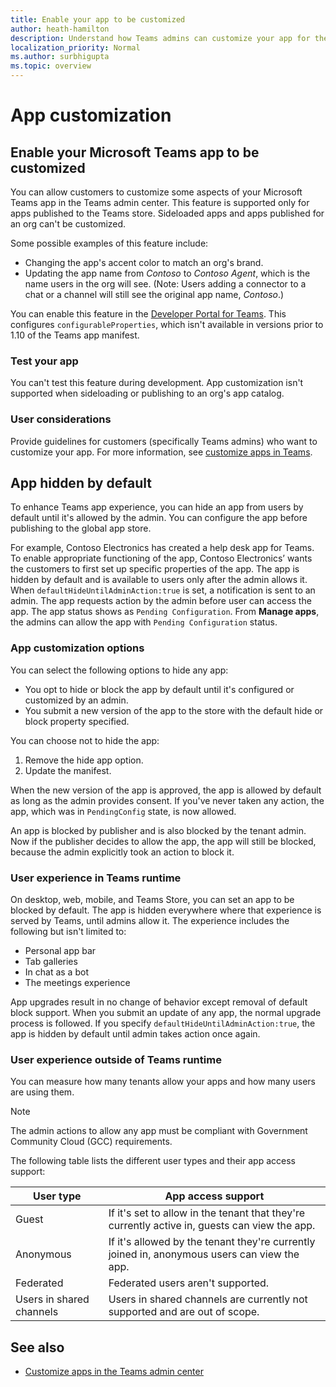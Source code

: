 ```yaml
---
title: Enable your app to be customized
author: heath-hamilton
description: Understand how Teams admins can customize your app for their org.
localization_priority: Normal
ms.author: surbhigupta
ms.topic: overview
---
```


# App customization

## Enable your Microsoft Teams app to be customized

You can allow customers to customize some aspects of your Microsoft Teams app in the Teams admin center. This feature is supported only for apps published to the Teams store. Sideloaded apps and apps published for an org can't be customized.

Some possible examples of this feature include:

* Changing the app's accent color to match an org's brand.
* Updating the app name from *Contoso* to *Contoso Agent*, which is the name users in the org will see. (Note: Users adding a connector to a chat or a channel will still see the original app name, *Contoso*.)

You can enable this feature in the [Developer Portal for Teams](https://dev.teams.microsoft.com/home). This configures `configurableProperties`, which isn't available in versions prior to 1.10 of the Teams app manifest.

### Test your app

You can't test this feature during development. App customization isn't supported when sideloading or publishing to an org's app catalog.

### User considerations

Provide guidelines for customers (specifically Teams admins) who want to customize your app. For more information, see [customize apps in Teams](/MicrosoftTeams/customize-apps).

## App hidden by default

To enhance Teams app experience, you can hide an app from users by default until it's allowed by the admin. You can configure the app before publishing to the global app store.

For example, Contoso Electronics has created a help desk app for Teams. To enable appropriate functioning of the app, Contoso Electronics’ wants the customers to first set up specific properties of the app. The app is hidden by default and is available to users only after the admin allows it. When `defaultHideUntilAdminAction:true` is set, a notification is sent to an admin. The app requests action by the admin before user can access the app. The app status shows as `Pending Configuration`. From **Manage apps**, the admins can allow the app with `Pending Configuration` status.

### App customization options

You can select the following options to hide any app:

* You opt to hide or block the app by default until it's configured or customized by an admin.
* You submit a new version of the app to the store with the default hide or block property specified.

You can choose not to hide the app:
1. Remove the hide app option.
1. Update the manifest.

When the new version of the app is approved, the app is allowed by default as long as the admin provides consent. If you've never taken any action, the app, which was in `PendingConfig` state, is now allowed.

An app is blocked by publisher and is also blocked by the tenant admin. Now if the publisher decides to allow the app, the app will still be blocked, because the admin explicitly took an action to block it.

### User experience in Teams runtime

On desktop, web, mobile, and Teams Store, you can set an app to be blocked by default. The app is hidden everywhere where that experience is served by Teams, until admins allow it. The experience includes the following but isn't limited to:
* Personal app bar
* Tab galleries
* In chat as a bot
* The meetings experience

App upgrades result in no change of behavior except removal of default block support. When you submit an update of any app, the normal upgrade process is followed. If you specify `defaultHideUntilAdminAction:true`, the app is hidden by default until admin takes action once again.

### User experience outside of Teams runtime

You can measure how many tenants allow your apps and how many users are using them.

> [!NOTE]
> The admin actions to allow any app must be compliant with Government Community Cloud (GCC) requirements.

The following table lists the different user types and their app access support:

| User type | App access support |
| --------- | --------- |
| Guest | If it's set to allow in the tenant that they're currently active in, guests can view the app. |
| Anonymous | If it's allowed by the tenant they're currently joined in, anonymous users can view the app. |
| Federated | Federated users aren't supported. |
| Users in shared channels | Users in shared channels are currently not supported and are out of scope. |

## See also

* [Customize apps in the Teams admin center](/MicrosoftTeams/customize-apps)
